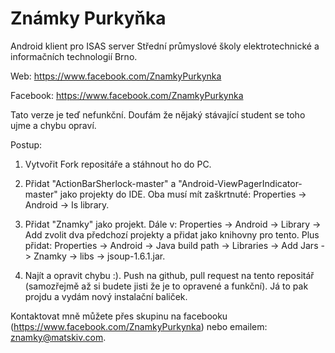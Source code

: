 # Známky Purkyňka
Android klient pro ISAS server Střední průmyslové školy elektrotechnické a informačních technologií Brno.

Web: https://www.facebook.com/ZnamkyPurkynka

Facebook: https://www.facebook.com/ZnamkyPurkynka

Tato verze je teď nefunkční. Doufám že nějaký stávající student se toho ujme a chybu opraví.

Postup:

1. Vytvořit Fork repositáře a stáhnout ho do PC.

2. Přidat "ActionBarSherlock-master" a "Android-ViewPagerIndicator-master" jako projekty do IDE. Oba musí mít zaškrtnuté: Properties -> Android -> Is library.

3. Přidat "Znamky" jako projekt. Dále v: Properties -> Android -> Library -> Add zvolit dva předchozí projekty a přidat jako knihovny pro tento. Plus přidat: Properties -> Android -> Java build path -> Libraries -> Add Jars -> Znamky -> libs -> jsoup-1.6.1.jar.

4. Najít a opravit chybu :). Push na github, pull request na tento repositář (samozřejmě až si budete jisti že je to opravené a funkční). Já to pak projdu a vydám nový instalační baliček.

Kontaktovat mně můžete přes skupinu na facebooku (https://www.facebook.com/ZnamkyPurkynka) nebo emailem: znamky@matskiv.com.
